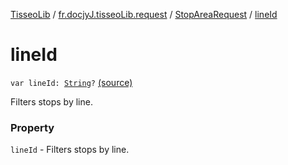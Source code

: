 [TisseoLib](../../index.md) / [fr.docjyJ.tisseoLib.request](../index.md) / [StopAreaRequest](index.md) / [lineId](./line-id.md)

# lineId

`var lineId: `[`String`](https://kotlinlang.org/api/latest/jvm/stdlib/kotlin/-string/index.html)`?` [(source)](https://github.com/docjyj/tisseoLib/tree/master/src/main/kotlin/fr/docjyJ/tisseoLib/request/StopAreaRequest.kt#L34)

Filters stops by line.

### Property

`lineId` - Filters stops by line.